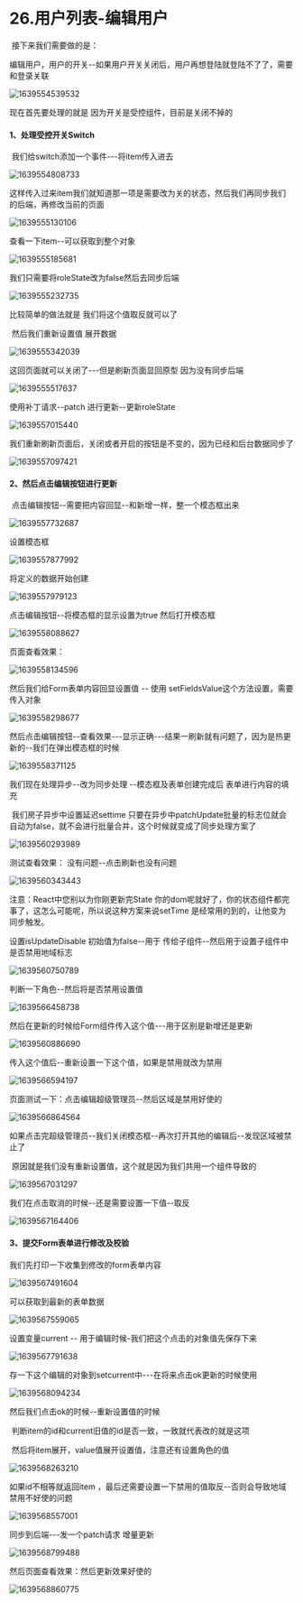 # 26.用户列表-编辑用户



​		接下来我们需要做的是：

​				编辑用户，用户的开关--如果用户开关关闭后，用户再想登陆就登陆不了了，需要和登录关联

![1639554539532](../../../../.vuepress/public/images/1639554539532.png)



现在首先要处理的就是 因为开关是受控组件，目前是关闭不掉的



#### 1、处理受控开关Switch

​		我们给switch添加一个事件---将item传入进去

![1639554808733](../../../../.vuepress/public/images/1639554808733.png)



这样传入过来item我们就知道那一项是需要改为关的状态，然后我们再同步我们的后端，再修改当前的页面

![1639555130106](../../../../.vuepress/public/images/1639555130106.png)



查看一下item--可以获取到整个对象

![1639555185681](../../../../.vuepress/public/images/1639555185681.png)



我们只需要将roleState改为false然后去同步后端

![1639555232735](../../../../.vuepress/public/images/1639555232735.png)



比较简单的做法就是 我们将这个值取反就可以了

​			然后我们重新设置值 展开数据

![1639555342039](../../../../.vuepress/public/images/1639555342039.png)





这回页面就可以关闭了---但是刷新页面显回原型 因为没有同步后端

![1639555517637](../../../../.vuepress/public/images/1639555517637.png)





使用补丁请求--patch 进行更新--更新roleState

![1639557015440](../../../../.vuepress/public/images/1639557015440.png)



我们重新刷新页面后，关闭或者开启的按钮是不变的，因为已经和后台数据同步了

![1639557097421](../../../../.vuepress/public/images/1639557097421.png)









#### 2、然后点击编辑按钮进行更新

​			点击编辑按钮--需要把内容回显--和新增一样，整一个模态框出来



![1639557732687](../../../../.vuepress/public/images/1639557732687.png)



设置模态框

![1639557877992](../../../../.vuepress/public/images/1639557877992.png)



将定义的数据开始创建

![1639557979123](../../../../.vuepress/public/images/1639557979123.png)



点击编辑按钮--将模态框的显示设置为true 然后打开模态框

![1639558088627](../../../../.vuepress/public/images/1639558088627.png)





页面查看效果：

![1639558134596](../../../../.vuepress/public/images/1639558134596.png)





然后我们给Form表单内容回显设置值 -- 使用 setFieldsValue这个方法设置，需要传入对象

![1639558298677](../../../../.vuepress/public/images/1639558298677.png)





然后点击编辑按钮--查看效果---显示正确---结果一刷新就有问题了，因为是热更新的--我们在弹出模态框的时候

![1639558371125](../../../../.vuepress/public/images/1639558371125.png)



我们现在处理异步--改为同步处理 --模态框及表单创建完成后 表单进行内容的填充

​		我们房子异步中设置延迟settime 只要在异步中patchUpdate批量的标志位就会自动为false，就不会进行批量合并，这个时候就变成了同步处理方案了

![1639560293989](../../../../.vuepress/public/images/1639560293989.png)







测试查看效果： 没有问题--点击刷新也没有问题

![1639560343443](../../../../.vuepress/public/images/1639560343443.png)



注意：React中您别以为你刚更新完State 你的dom呢就好了，你的状态组件都完事了，这怎么可能呢，所以说这种方案来说setTime 是经常用的到的，让他变为同步触发。





设置isUpdateDisable 初始值为false--用于 传给子组件--然后用于设置子组件中是否禁用地域标志

![1639560750789](../../../../.vuepress/public/images/1639560750789.png)



判断一下角色--然后将是否禁用设置值

![1639566458738](../../../../.vuepress/public/images/1639566458738.png)



然后在更新的时候给Form组件传入这个值---用于区别是新增还是更新

![1639560886690](../../../../.vuepress/public/images/1639560886690.png)





传入这个值后--重新设置一下这个值，如果是禁用就改为禁用

![1639566594197](../../../../.vuepress/public/images/1639566594197.png)





页面测试一下：点击编辑超级管理员--然后区域是禁用好使的

![1639566864564](../../../../.vuepress/public/images/1639566864564.png)







如果点击完超级管理员--我们关闭模态框--再次打开其他的编辑后--发现区域被禁止了

​		原因就是我们没有重新设置值，这个就是因为我们共用一个组件导致的

![1639567031297](../../../../.vuepress/public/images/1639567031297.png)





我们在点击取消的时候--还是需要设置一下值--取反

![1639567164406](../../../../.vuepress/public/images/1639567164406.png)





#### 3、提交Form表单进行修改及校验



我们先打印一下收集到修改的form表单内容

![1639567491604](../../../../.vuepress/public/images/1639567491604.png)





可以获取到最新的表单数据

![1639567559065](../../../../.vuepress/public/images/1639567559065.png)





设置变量current -- 用于编辑时候-我们把这个点击的对象值先保存下来

![1639567791638](../../../../.vuepress/public/images/1639567791638.png)





存一下这个编辑的对象到setcurrent中---在将来点击ok更新的时候使用

![1639568094234](../../../../.vuepress/public/images/1639568094234.png)



然后我们点击ok的时候--重新设置值的时候

​		判断item的id和current旧值的id是否一致，一致就代表改的就是这项

​		然后将item展开，value值展开设置值，注意还有设置角色的值

![1639568263210](../../../../.vuepress/public/images/1639568263210.png)



如果id不相等就返回item ，最后还需要设置一下禁用的值取反--否则会导致地域禁用不好使的问题

![1639568557001](../../../../.vuepress/public/images/1639568557001.png)





同步到后端---发一个patch请求 增量更新

![1639568799488](../../../../.vuepress/public/images/1639568799488.png)





然后页面查看效果：然后更新效果好使的

![1639568860775](../../../../.vuepress/public/images/1639568860775.png)











































































































